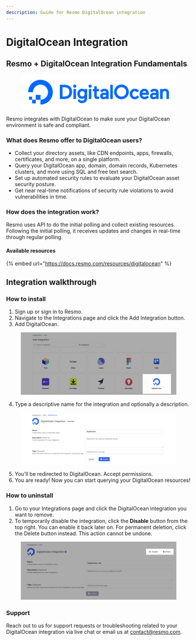 ```yaml
---
description: Guide for Resmo DigitalOcean integration
---
```


# DigitalOcean Integration

## Resmo + DigitalOcean Integration Fundamentals

<figure><img src="../.gitbook/assets/digitalocean-logo.png" alt=""><figcaption></figcaption></figure>

Resmo integrates with DigitalOcean to make sure your DigitalOcean environment is safe and compliant.

### What does Resmo offer to DigitalOcean users?

* Collect your directory assets, like CDN endpoints, apps, firewalls, certificates, and more, on a single platform.
* Query your DigitalOcean app, domain, domain records, Kubernetes clusters, and more using SQL and free text search.
* Set up automated security rules to evaluate your DigitalOcean asset security posture.
* Get near real-time notifications of security rule violations to avoid vulnerabilities in time.

### How does the integration work?

Resmo uses API to do the initial polling and collect existing resources. Following the initial polling, it receives updates and changes in real-time through regular polling.

#### Available resources

{% embed url="https://docs.resmo.com/resources/digitalocean" %}

## Integration walkthrough

### How to install

1. Sign up or sign in to Resmo.&#x20;
2. Navigate to the Integrations page and click the Add Integration button.
3. Add DigitalOcean.

<figure><img src="../.gitbook/assets/add-digitalocean.png" alt=""><figcaption></figcaption></figure>

4. Type a descriptive name for the integration and optionally a description.&#x20;

<figure><img src="../.gitbook/assets/digitalocean-resmo-integration.png" alt=""><figcaption></figcaption></figure>

5. You'll be redirected to DigitalOcean. Accept permissions.&#x20;
6. You are ready! Now you can start querying your DigitalOcean resources!

### How to uninstall

1. Go to your Integrations page and click the DigitalOcean integration you want to remove.
2. To temporarily disable the integration, click the **Disable** button from the top right. You can enable it back later on. For permanent deletion, click the Delete button instead. This action cannot be undone.

<figure><img src="../.gitbook/assets/disable-delete-digitalocean.png" alt=""><figcaption></figcaption></figure>

### Support

Reach out to us for support requests or troubleshooting related to your DigitalOcean integration via live chat or email us at contact@resmo.com.
